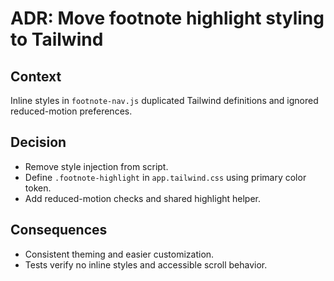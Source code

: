 # ADR: Move footnote highlight styling to Tailwind

## Context

Inline styles in `footnote-nav.js` duplicated Tailwind definitions and ignored reduced-motion preferences.

## Decision

- Remove style injection from script.
- Define `.footnote-highlight` in `app.tailwind.css` using primary color token.
- Add reduced-motion checks and shared highlight helper.

## Consequences

- Consistent theming and easier customization.
- Tests verify no inline styles and accessible scroll behavior.
